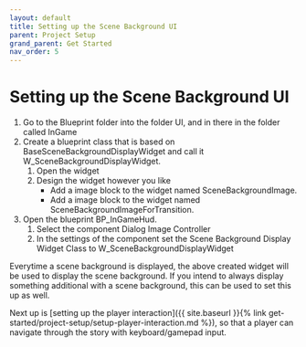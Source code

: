 ```yaml
---
layout: default
title: Setting up the Scene Background UI
parent: Project Setup
grand_parent: Get Started
nav_order: 5
---
```


# Setting up the Scene Background UI
1. Go to the Blueprint folder into the folder UI, and in there in the folder called InGame
2. Create a blueprint class that is based on BaseSceneBackgroundDisplayWidget and call it W_SceneBackgroundDisplayWidget.
    1. Open the widget
    2. Design the widget however you like
        - Add a image block to the widget named SceneBackgroundImage.
        - Add a image block to the widget named SceneBackgroundImageForTransition.
3. Open the blueprint BP_InGameHud.
    1. Select the component Dialog Image Controller
    2. In the settings of the component set the Scene Background Display Widget Class to W_SceneBackgroundDisplayWidget

Everytime a scene background is displayed, the above created widget will be used to display the scene background. If you intend to always display something additional with a scene background, this can be used to set this up as well.

Next up is [setting up the player interaction]({{ site.baseurl }}{% link get-started/project-setup/setup-player-interaction.md %}), so that a player can navigate through the story with keyboard/gamepad input.